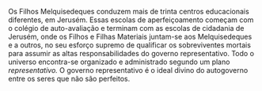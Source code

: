 ﻿Os Filhos Melquisedeques conduzem mais de trinta centros educacionais diferentes, em Jerusém. Essas escolas de aperfeiçoamento começam com o colégio de auto-avaliação e terminam com as escolas de cidadania de Jerusém, onde os Filhos e Filhas Materiais juntam-se aos Melquisedeques e a outros, no seu esforço supremo de qualificar os sobreviventes mortais para assumir as altas responsabilidades do governo representativo. Todo o universo encontra-se organizado e administrado segundo um plano <em>representativo.</em> O governo representativo é o ideal divino do autogoverno entre os seres que não são perfeitos.